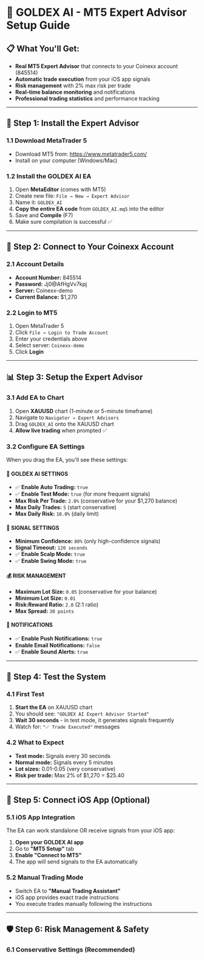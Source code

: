 # 🚀 GOLDEX AI - MT5 Expert Advisor Setup Guide

## 📋 **What You'll Get:**
- **Real MT5 Expert Advisor** that connects to your Coinexx account (845514)
- **Automatic trade execution** from your iOS app signals
- **Risk management** with 2% max risk per trade
- **Real-time balance monitoring** and notifications
- **Professional trading statistics** and performance tracking

---

## 🔧 **Step 1: Install the Expert Advisor**

### **1.1 Download MetaTrader 5**
- Download MT5 from: https://www.metatrader5.com/
- Install on your computer (Windows/Mac)

### **1.2 Install the GOLDEX AI EA**
1. Open **MetaEditor** (comes with MT5)
2. Create new file: `File → New → Expert Advisor`
3. Name it: `GOLDEX_AI`
4. **Copy the entire EA code** from `GOLDEX_AI.mq5` into the editor
5. Save and **Compile** (F7)
6. Make sure compilation is successful ✅

---

## 🔐 **Step 2: Connect to Your Coinexx Account**

### **2.1 Account Details**
- **Account Number:** 845514
- **Password:** Jj0@AfHgVv7kpj
- **Server:** Coinexx-demo
- **Current Balance:** $1,270

### **2.2 Login to MT5**
1. Open MetaTrader 5
2. Click `File → Login to Trade Account`
3. Enter your credentials above
4. Select server: `Coinexx-demo`
5. Click **Login**

---

## 📊 **Step 3: Setup the Expert Advisor**

### **3.1 Add EA to Chart**
1. Open **XAUUSD** chart (1-minute or 5-minute timeframe)
2. Navigate to `Navigator → Expert Advisors`
3. Drag `GOLDEX_AI` onto the XAUUSD chart
4. **Allow live trading** when prompted ✅

### **3.2 Configure EA Settings**
When you drag the EA, you'll see these settings:

#### **🎯 GOLDEX AI SETTINGS**
- ✅ **Enable Auto Trading:** `true`
- ✅ **Enable Test Mode:** `true` (for more frequent signals)
- **Max Risk Per Trade:** `2.0%` (conservative for your $1,270 balance)
- **Max Daily Trades:** `5` (start conservative)
- **Max Daily Risk:** `10.0%` (daily limit)

#### **📡 SIGNAL SETTINGS**
- **Minimum Confidence:** `80%` (only high-confidence signals)
- **Signal Timeout:** `120 seconds`
- ✅ **Enable Scalp Mode:** `true`
- ✅ **Enable Swing Mode:** `true`

#### **💰 RISK MANAGEMENT**
- **Maximum Lot Size:** `0.05` (conservative for your balance)
- **Minimum Lot Size:** `0.01`
- **Risk:Reward Ratio:** `2.0` (2:1 ratio)
- **Max Spread:** `30 points`

#### **🔔 NOTIFICATIONS**
- ✅ **Enable Push Notifications:** `true`
- **Enable Email Notifications:** `false`
- ✅ **Enable Sound Alerts:** `true`

---

## 🎯 **Step 4: Test the System**

### **4.1 First Test**
1. **Start the EA** on XAUUSD chart
2. You should see: `"GOLDEX AI Expert Advisor Started"`
3. **Wait 30 seconds** - in test mode, it generates signals frequently
4. Watch for: `"✅ Trade Executed"` messages

### **4.2 What to Expect**
- **Test mode:** Signals every 30 seconds
- **Normal mode:** Signals every 5 minutes
- **Lot sizes:** 0.01-0.05 (very conservative)
- **Risk per trade:** Max 2% of $1,270 = $25.40

---

## 📱 **Step 5: Connect iOS App (Optional)**

### **5.1 iOS App Integration**
The EA can work standalone OR receive signals from your iOS app:

1. **Open your GOLDEX AI app**
2. Go to **"MT5 Setup"** tab
3. **Enable "Connect to MT5"**
4. The app will send signals to the EA automatically

### **5.2 Manual Trading Mode**
- Switch EA to **"Manual Trading Assistant"**
- iOS app provides exact trade instructions
- You execute trades manually following the instructions

---

## 🛡️ **Step 6: Risk Management & Safety**

### **6.1 Conservative Settings (Recommended)**